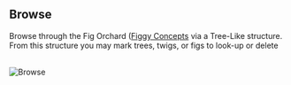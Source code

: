 
## Browse

Browse through the Fig Orchard ([Figgy Concepts](/getting-started/concepts/) via a Tree-Like structure. 
From this structure you may mark trees, twigs, or figs to look-up or delete

<br/>![Browse](/images/gifs/browse.gif)<br/>
